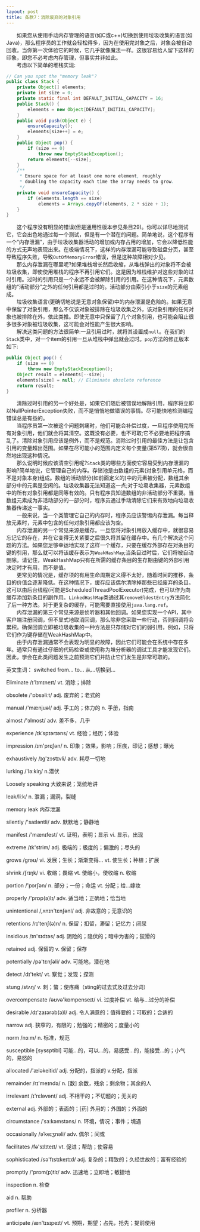 ```yaml
---
layout: post
title: 条款7：消除废弃的对象引用
---
```


&emsp;&emsp;如果您从使用手动内存管理的语言(如C或c++)切换到使用垃圾收集的语言(如Java)，那么程序员的工作就会轻松得多，因为在使用完对象之后，对象会被自动回收。当你第一次体验它的时候，它几乎就像魔法一样。这很容易给人留下这样的印象，即您不必考虑内存管理，但事实并非如此。<br/>
&emsp;&emsp;考虑以下简单的堆栈实现:<br/>
```java
// Can you spot the "memory leak"?
public class Stack {
    private Object[] elements;
    private int size = 0;
    private static final int DEFAULT_INITIAL_CAPACITY = 16;
    public Stack() {
        elements = new Object[DEFAULT_INITIAL_CAPACITY];
    }
    public void push(Object e) {
        ensureCapacity();
        elements[size++] = e;
    }
    public Object pop() {
        if (size == 0)
            throw new EmptyStackException();
        return elements[--size];
    }
    /**
     * Ensure space for at least one more element, roughly
     * doubling the capacity each time the array needs to grow.
     */
    private void ensureCapacity() {
        if (elements.length == size)
            elements = Arrays.copyOf(elements, 2 * size + 1);
    }
}  
```
&emsp;&emsp;这个程序没有明显的错误(但是通用性版本参见条目29)。你可以详尽地测试它，它会出色地通过每一个测试，但是有一个潜在的问题。简单地说，这个程序有一个“内存泄漏”，由于垃圾收集器活动的增加或内存占用的增加，它会以降低性能的方式无声地表现出来。在极端情况下，这样的内存泄漏可能导致磁盘分页，甚至导致程序失败，导致`OutOfMemoryError`错误，但是这种故障相对少见。<br/>
&emsp;&emsp;那么内存泄漏在哪里呢?如果堆栈增长然后收缩，从堆栈弹出的对象将不会被垃圾收集，即使使用堆栈的程序不再引用它们。这是因为堆栈维护对这些对象的过时引用。过时的引用只是一个永远不会被解除引用的引用。在这种情况下，元素数组的“活动部分”之外的任何引用都是过时的。活动部分由索引小于`size`的元素组成。<br/>
&emsp;&emsp;垃圾收集语言(更确切地说是无意对象保留)中的内存泄漏是危险的。如果无意中保留了对象引用，那么不仅该对象被排除在垃圾收集之外，该对象引用的任何对象也被排除在外，依此类推。即使无意中只保留了几个对象引用，也可能会阻止很多很多对象被垃圾收集，这可能会对性能产生很大影响。<br/>
&emsp;&emsp;解决这类问题的方法很简单:一旦引用过时，就将其设置成`null`。在我们的`Stack`类中，对一个item的引用一旦从堆栈中弹出就会过时。`pop`方法的修正版本如下:<br/>
```java
public Object pop() {
    if (size == 0)
        throw new EmptyStackException();
    Object result = elements[--size];
    elements[size] = null; // Eliminate obsolete reference
    return result;
} 
```
&emsp;&emsp;清除过时引用的另一个好处是，如果它们随后被错误地解除引用，程序将立即以NullPointerException失败，而不是悄悄地做错误的事情。尽可能快地检测编程错误总是有益的。<br/>
&emsp;&emsp;当程序员第一次被这个问题刺痛时，他们可能会补偿过度，一旦程序使用完所有对象引用，他们就会将其清空。这既没有必要，也不可取;它不必要地把程序搞乱了。<span style="bold;">清除对象引用应该是例外，而不是规范。</span>消除过时引用的最佳方法是让包含引用的变量超出范围。如果在尽可能小的范围内定义每个变量(第57项)，就会很自然地出现这种情况。<br/>
&emsp;&emsp;那么说明时候应该清空引用呢?`Stack`类的哪些方面使它容易受到内存泄漏的影响?简单地说，它管理自己的内存。存储池是由数组的元素(对象引用单元格，而不是对象本身)组成。数组的活动部分(如前面定义的)中的元素被分配，数组其余部分中的元素是空闲的。垃圾收集器无法知道这一点;对于垃圾收集器，元素数组中的所有对象引用都是同等有效的。只有程序员知道数组的非活动部分不重要。当数组元素成为非活动部分的一部分时，程序员通过手动清除它们来有效地向垃圾收集器传递这一事实。<br/>
&emsp;&emsp;一般来说，<span style="bold;">当一个类管理它自己的内存时，程序员应该警惕内存泄漏。</span>每当释放元素时，元素中包含的任何对象引用都应该为空。<br/>
&emsp;&emsp;<span style="bold;">内存泄漏的另一个常见来源是缓存。</span>一旦您将对象引用放入缓存中，就很容易忘记它的存在，并在它变得无关紧要之后很久将其留在缓存中。有几个解决这个问题的方法。如果您足够幸运地实现了这样一个缓存，只要在缓存外部存在对条目的键的引用，那么就可以将该缓存表示为`WeakHashMap`;当条目过时后，它们将被自动删除。请记住，WeakHashMap只有在所需的缓存条目的生存期由键的外部引用决定时才有用，而不是值。<br/>
&emsp;&emsp;更常见的情况是，缓存项的有用生命周期定义得不太好，随着时间的推移，条目的价值会逐渐降低。在这种情况下，缓存应该偶尔清除掉那些已经废弃的条目。这可以由后台线程(可能是ScheduledThreadPoolExecutor)完成，也可以作为向缓存添加新条目的副作用。`LinkedHashMap`类通过其`removeEldestEntry`方法简化了后一种方法。对于更复杂的缓存，可能需要直接使用`java.lang.ref`。<br/>
&emsp;&emsp;<span style="bold;">内存泄漏的第三个常见来源是侦听器和其他回调。</span>如果您实现一个API，其中客户端注册回调，但不显式地取消回调，那么除非您采取一些行动，否则回调将会累积。确保回调立即被垃圾收集的一种方法是只存储对它们的弱引用，例如，只将它们作为键存储在WeakHashMap中。<br/>
&emsp;&emsp;由于内存泄漏通常不会表现为明显的故障，因此它们可能会在系统中存在多年。通常只有通过仔细的代码检查或使用称为堆分析器的调试工具才能发现它们。因此，学会在此类问题发生之前预测它们并防止它们发生是非常可取的。<br/>

英文生词：
switched from... to...
从...切换到...

Eliminate /ɪ'lɪmɪneɪt/
vt. 消除；排除

obsolete /'ɒbsəliːt/
adj. 废弃的；老式的

manual /'mænjuəl/
adj. 手工的；体力的
n. 手册，指南

almost /'ɔlmost/ 
adv. 差不多，几乎

experience /ɪkˈspɪərɪəns/
vt. 经验；经历；体验 

impression /ɪm'prɛʃən/ 
n. 印象；效果，影响；压痕，印记；感想；曝光

exhaustively /ɪg'zɔstɪvli/ 
adv. 耗尽一切地

lurking /'lə:kiŋ/
n.潜伏

Loosely speaking
大致来说；笼统地讲

leak/liːk/
n. 泄漏；漏洞，裂缝

memory leak
内存泄漏

silently  /'saɪləntli/
adv. 默默地；静静地

manifest  /'mænɪfest/
vt. 证明，表明；显示
vi. 显示，出现

extreme /ɪk'strim/
adj. 极端的；极度的；偏激的；尽头的

grows /grəʊ/ 
vi. 发展；生长；渐渐变得…
vt. 使生长；种植；扩展

shrink /ʃrɪŋk/
vi. 收缩；畏缩
vt. 使缩小，使收缩
n. 收缩

portion /'pɔrʃən/
n. 部分；一份；命运
vt. 分配；给…嫁妆

properly /'prɒp(ə)lɪ/
adv. 适当地；正确地；恰当地

unintentional /,ʌnɪn'tɛnʃənl/
adj. 非故意的；无意识的

retentions /rɪ'tenʃ(ə)n/
n. 保留；扣留，滞留；记忆力；闭尿

insidious /ɪn'sɪdɪəs/
adj. 阴险的；隐伏的；暗中为害的；狡猾的

retained
adj. 保留的
v. 保留；保存

potentially /pə'tɛnʃəli/
adv. 可能地，潜在地

detect /dɪ'tekt/
vt. 察觉；发现；探测

stung /stʌŋ/
v. 刺；螫；使疼痛（sting的过去式及过去分词）

overcompensate /əʊvə'kɒmpenseɪt/ 
vi. 过度补偿
vt. 给与…过分的补偿

desirable /dɪ'zaɪərəb(ə)l/
adj. 令人满意的；值得要的；可取的；合适的

narrow
adj. 狭窄的，有限的；勉强的；精密的；度量小的

norm /nɔːm/ 
n. 标准，规范

susceptible [sysɛptibl]
可能…的，可以…的，易感受…的，能接受…的；小气的，易怒的

allocated /'æləkeitid/ 
adj. 分配的，指派的
v.分配，指派

remainder /rɪ'meɪndə/ 
n. [数] 余数，残余；剩余物；其余的人

irrelevant /ɪ'rɛləvənt/
adj. 不相干的；不切题的；无关的

external 
adj. 外部的；表面的；[药] 外用的；外国的；外面的

circumstance /ˈsɜ:kəmstəns/ 
n. 环境，情况；事件；境遇

occasionally /əˈkeɪʒnəli/
adv. 偶尔；间或

facilitates /fə'sɪlɪteɪt/
vt. 促进；帮助；使容易

sophisticated /sə'fɪstɪkeɪtɪd/
adj. 复杂的；精致的；久经世故的；富有经验的

promptly /'prɒm(p)tlɪ/
adv. 迅速地；立即地；敏捷地

inspection 
n. 检查

aid
n. 帮助

profiler
n. 分析器

anticipate /æn'tɪsɪpeɪt/
vt. 预期，期望；占先，抢先；提前使用